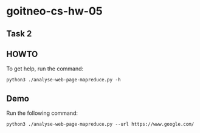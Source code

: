 # goitneo-cs-hw-05

## Task 2

## HOWTO

To get help, run the command:

```shell
python3 ./analyse-web-page-mapreduce.py -h
```

## Demo

Run the following command:

```shell
python3 ./analyse-web-page-mapreduce.py --url https://www.google.com/
```
